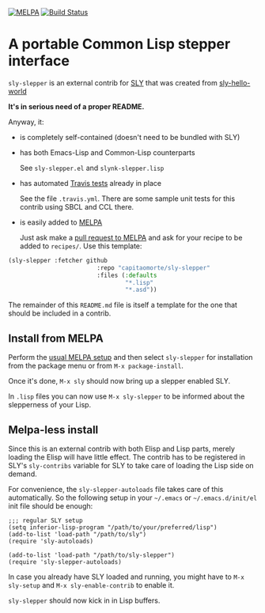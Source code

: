 [![MELPA](http://melpa.org/packages/sly-slepper-badge.svg)](http://melpa.org/#/sly-slepper)
[![Build Status](https://travis-ci.org/capitaomorte/sly-slepper.svg?branch=master)](https://travis-ci.org/capitaomorte/sly-slepper)

# A portable Common Lisp stepper interface

`sly-slepper` is an external contrib for [SLY][sly] that was created
from [sly-hello-world](https://github.com/joaotavora/sly-hello-world)

**It's in serious need of a proper README.**

Anyway, it:

* is completely self-contained (doesn't need to be bundled with SLY)

* has both Emacs-Lisp and Common-Lisp counterparts

  See `sly-slepper.el` and `slynk-slepper.lisp`

* has automated [Travis
  tests](https://travis-ci.org/capitaomorte/sly-slepper) already in
  place

  See the file `.travis.yml`. There are some sample unit tests for
  this contrib using SBCL and CCL there.

* is easily added to [MELPA](http://melpa.org)

  Just ask make a
  [pull request to MELPA](https://github.com/milkypostman/melpa/pulls)
  and ask for your recipe to be added to `recipes/`. Use this template:

```lisp
(sly-slepper :fetcher github
                         :repo "capitaomorte/sly-slepper"
                         :files (:defaults
                                 "*.lisp"
                                 "*.asd"))
```


The remainder of this `README.md` file is itself a template for the
one that should be included in a contrib.

## Install from MELPA

Perform the [usual MELPA setup](http://melpa.org) and then select
`sly-slepper` for installation from the package menu or from `M-x
package-install`.

Once it's done, `M-x sly` should now bring up a slepper enabled
SLY.

In `.lisp` files you can now use `M-x sly-slepper` to be informed
about the slepperness of your Lisp.

## Melpa-less install

Since this is an external contrib with both Elisp and Lisp parts,
merely loading the Elisp will have little effect. The contrib has to
be registered in SLY's `sly-contribs` variable for SLY to take care of
loading the Lisp side on demand.

For convenience, the `sly-slepper-autoloads` file takes care
of this automatically. So the following setup in your `~/.emacs` or
`~/.emacs.d/init/el` init file should be enough:

```elisp
;;; regular SLY setup
(setq inferior-lisp-program "/path/to/your/preferred/lisp")
(add-to-list 'load-path "/path/to/sly")
(require 'sly-autoloads)

(add-to-list 'load-path "/path/to/sly-slepper")
(require 'sly-slepper-autoloads)
```

In case you already have SLY loaded and running, you might have to
`M-x sly-setup` and `M-x sly-enable-contrib` to enable it.

`sly-slepper` should now kick in in Lisp buffers.

[sly]: https://github.com/capitaomorte/sly
